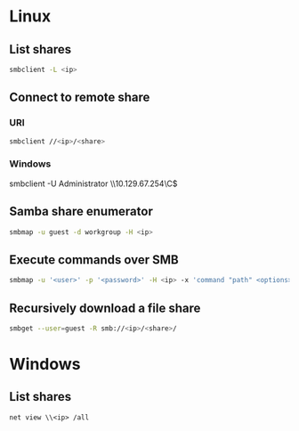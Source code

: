 # Linux
## List shares
```sh
smbclient -L <ip>
```

## Connect to remote share

### URI
```sh
smbclient //<ip>/<share>
```

### Windows
smbclient -U Administrator \\\\10.129.67.254\\C$

## Samba share enumerator
```sh
smbmap -u guest -d workgroup -H <ip>
```

## Execute commands over SMB
```sh
smbmap -u '<user>' -p '<password>' -H <ip> -x 'command "path" <options>'
```

## Recursively download a file share
```sh
smbget --user=guest -R smb://<ip>/<share>/
```

# Windows

## List shares
```batchfile
net view \\<ip> /all
```
